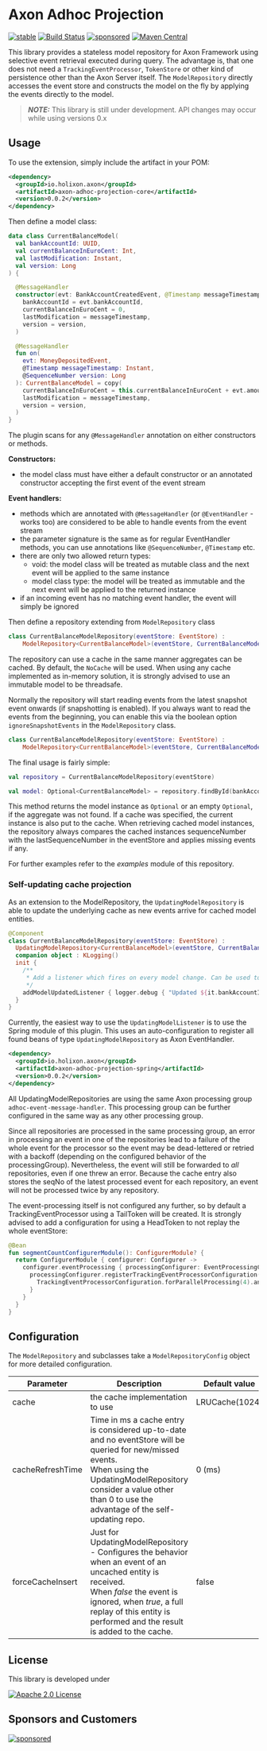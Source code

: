 # Axon Adhoc Projection

[![stable](https://img.shields.io/badge/lifecycle-STABLE-green.svg)](https://github.com/holisticon#open-source-lifecycle)
[![Build Status](https://github.com/holixon/axon-adhoc-projection/workflows/Development%20branches/badge.svg)](https://github.com/holixon/axon-adhoc-projection/actions)
[![sponsored](https://img.shields.io/badge/sponsoredBy-Holisticon-RED.svg)](https://holisticon.de/)
[![Maven Central](https://maven-badges.herokuapp.com/maven-central/io.holixon.axon/axon-adhoc-projection-core/badge.svg)](https://maven-badges.herokuapp.com/maven-central/io.holixon.axon/axon-adhoc-projection-core)

This library provides a stateless model repository for Axon Framework using selective event retrieval executed during query. 
The advantage is, that one does not need a `TrackingEventProcessor`, `TokenStore`  or other kind of persistence other than the Axon Server itself. 
The `ModelRepository` directly accesses the event store and constructs the model on the fly by applying the events directly to the model.

> **_NOTE:_**  This library is still under development. API changes may occur while using versions 0.x


## Usage

To use the extension, simply include the artifact in your POM:

```xml
<dependency>
  <groupId>io.holixon.axon</groupId>
  <artifactId>axon-adhoc-projection-core</artifactId>
  <version>0.0.2</version>
</dependency>
```

Then define a model class:

```kotlin
data class CurrentBalanceModel(
  val bankAccountId: UUID,
  val currentBalanceInEuroCent: Int,
  val lastModification: Instant,
  val version: Long
) {

  @MessageHandler
  constructor(evt: BankAccountCreatedEvent, @Timestamp messageTimestamp: Instant, @SequenceNumber version: Long) : this(
    bankAccountId = evt.bankAccountId,
    currentBalanceInEuroCent = 0,
    lastModification = messageTimestamp,
    version = version,
  )

  @MessageHandler
  fun on(
    evt: MoneyDepositedEvent,
    @Timestamp messageTimestamp: Instant,
    @SequenceNumber version: Long
  ): CurrentBalanceModel = copy(
    currentBalanceInEuroCent = this.currentBalanceInEuroCent + evt.amountInEuroCent,
    lastModification = messageTimestamp,
    version = version,
  )
}
```
The plugin scans for any `@MessageHandler` annotation on either constructors or methods.

**Constructors:**
- the model class must have either a default constructor or an annotated constructor accepting the first event of the event stream

**Event handlers:**
- methods which are annotated with `@MessageHandler` (or `@EventHandler` - works too) are considered to be able to handle events from the event stream
- the parameter signature is the same as for regular EventHandler methods, you can use annotations like `@SequenceNumber`, `@Timestamp` etc.
- there are only two allowed return types:
  - void: the model class will be treated as mutable class and the next event will be applied to the same instance
  - model class type: the model will be treated as immutable and the next event will be applied to the returned instance
- if an incoming event has no matching event handler, the event will simply be ignored

Then define a repository extending from `ModelRepository` class

```kotlin
class CurrentBalanceModelRepository(eventStore: EventStore) :
    ModelRepository<CurrentBalanceModel>(eventStore, CurrentBalanceModel::class.java)
```
The repository can use a cache in the same manner aggregates can be cached. By default, the `NoCache` will be used.
When using any cache implemented as in-memory solution, it is strongly advised to use an immutable model to be threadsafe.

Normally the repository will start reading events from the latest snapshot event onwards (if snapshotting is enabled).
If you always want to read the events from the beginning, you can enable this via the 
boolean option `ignoreSnapshotEvents` in the `ModelRepository` class.

```kotlin
class CurrentBalanceModelRepository(eventStore: EventStore) :
    ModelRepository<CurrentBalanceModel>(eventStore, CurrentBalanceModel::class.java, NoCache.INSTANCE, ignoreSnapshotEvents = true)
```

The final usage is fairly simple:
```kotlin
val repository = CurrentBalanceModelRepository(eventStore)

val model: Optional<CurrentBalanceModel> = repository.findById(bankAccountId)
```
This method returns the model instance as `Optional` or an empty `Optional`, if the aggregate was not found. 
If a cache was specified, the current instance is also put to the cache. When retrieving cached model instances, the repository always 
compares the cached instances sequenceNumber with the lastSequenceNumber in the eventStore and applies missing events if any.

For further examples refer to the *examples* module of this repository.

### Self-updating cache projection

As an extension to the ModelRepository, the `UpdatingModelRepository` is able to update the underlying cache as new events arrive for cached model entities.

```kotlin
@Component
class CurrentBalanceModelRepository(eventStore: EventStore) :
  UpdatingModelRepository<CurrentBalanceModel>(eventStore, CurrentBalanceModel::class.java) {
  companion object : KLogging()
  init {
    /**
     * Add a listener which fires on every model change. Can be used to trigger query subscriptions.
     */
    addModelUpdatedListener { logger.debug { "Updated ${it.bankAccountId}" } }
  }
}
```

Currently, the easiest way to use the `UpdatingModelListener` is to use the Spring module of this plugin. This uses an auto-configuration to register all
found beans of type `UpdatingModelRepository` as Axon EventHandler.

```xml
<dependency>
  <groupId>io.holixon.axon</groupId>
  <artifactId>axon-adhoc-projection-spring</artifactId>
  <version>0.0.2</version>
</dependency>
```

All UpdatingModelRepositories are using the same Axon processing group `adhoc-event-message-handler`. This processing group can 
be further configured in the same way as any other processing group.

Since all repositories are processed in the same processing group, an error in processing an event in one of the repositories lead to a 
failure of the whole event for the processor so the event may be dead-lettered or retried with a backoff (depending on the configured behavior of the processingGroup).
Nevertheless, the event will still be forwarded to _all_ repositories, even if one threw an error. Because the cache entry also stores the seqNo of the latest processed 
event for each repository, an event will not be processed twice by any repository.

The event-processing itself is not configured any further, so by default a TrackingEventProcessor using a TailToken will be created. It is strongly advised to add a configuration 
for using a HeadToken to not replay the whole eventStore:

```kotlin
@Bean
fun segmentCountConfigurerModule(): ConfigurerModule? {
  return ConfigurerModule { configurer: Configurer ->
    configurer.eventProcessing { processingConfigurer: EventProcessingConfigurer ->
      processingConfigurer.registerTrackingEventProcessorConfiguration(AdhocEventMessageHandler.PROCESSING_GROUP) {
        TrackingEventProcessorConfiguration.forParallelProcessing(4).andInitialTrackingToken { it.createHeadToken() }
      }
    }
  }
}
```

## Configuration

The `ModelRepository` and subclasses take a `ModelRepositoryConfig` object for more detailed configuration.

| Parameter        | Description                                                                                                                                                                                                                                    | Default value  |
|------------------|------------------------------------------------------------------------------------------------------------------------------------------------------------------------------------------------------------------------------------------------|----------------|
| cache            | the cache implementation to use                                                                                                                                                                                                                | LRUCache(1024) |
| cacheRefreshTime | Time in ms a cache entry is considered up-to-date and no eventStore will be queried for new/missed events.<br/>When using the UpdatingModelRepository consider a value other than 0 to use the advantage of the self-updating repo.            | 0 (ms)         |
| forceCacheInsert | Just for UpdatingModelRepository - Configures the behavior when an event of an uncached entity is received.<br/>When _false_ the event is ignored, when _true_, a full replay of this entity is performed and the result is added to the cache.| false          |

## License

This library is developed under

[![Apache 2.0 License](https://img.shields.io/badge/License-Apache%202.0-blue.svg)](/LICENSE)

## Sponsors and Customers

[![sponsored](https://img.shields.io/badge/sponsoredBy-Holisticon-red.svg)](https://holisticon.de/)
